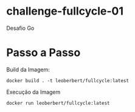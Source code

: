 # challenge-fullcycle-01
Desafio Go

# Passo a Passo

Build da Imagem:
```
docker build . -t leoberbert/fullcycle:latest
```
Execução da Imagem
```
docker run leoberbert/fullcycle:latest
```
